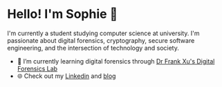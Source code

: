 # Hello! I'm Sophie 👋

I'm currently a student studying computer science at university. I'm passionate about digital forensics, cryptography, secure software engineering, and the intersection of technology and society.

- 🌱 I’m currently learning digital forensics through [Dr Frank Xu's Digital Forensics Lab](https://github.com/frankwxu/digital-forensics-lab)
- 🌐 Check out my [Linkedin](https://www.linkedin.com/in/sophiecchen/) and [blog](https://sophiecchen.gitbook.io/cookie-bytes/)
